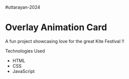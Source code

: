 #uttarayan-2024

# Overlay Animation Card

A fun project showcasing love for the great Kite Festival !!

Technologies Used
- HTML
- CSS
- JavaScript
